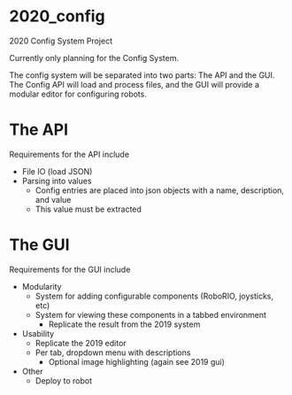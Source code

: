# 2020_config
 2020 Config System Project
 
 Currently only planning for the Config System.
 
 The config system will be separated into two parts: The API and the GUI. The Config API will load and process files, and the GUI will provide a modular
editor for configuring robots.
 
# The API
 Requirements for the API include
 * File IO (load JSON)
 * Parsing into values
   * Config entries are placed into json objects with a name, description, and value
   * This value must be extracted

 # The GUI
  Requirements for the GUI include
  * Modularity
    * System for adding configurable components (RoboRIO, joysticks, etc)
	* System for viewing these components in a tabbed environment
	  * Replicate the result from the 2019 system
  * Usability
    * Replicate the 2019 editor
	* Per tab, dropdown menu with descriptions
	  * Optional image highlighting (again see 2019 gui)
  * Other
    * Deploy to robot
